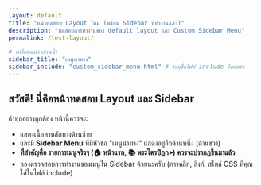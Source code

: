 ```yaml
---
layout: default
title: "หน้าทดสอบ Layout ใหม่ (พร้อม Sidebar ที่ทำงานแล้ว)"
description: "ทดสอบการทำงานของ default layout และ Custom Sidebar Menu"
permalink: /test-layout/

# เปลี่ยนแปลงส่วนนี้:
sidebar_title: "เมนูนำทาง"
sidebar_include: "custom_sidebar_menu.html" # ระบุชื่อไฟล์ include โดยตรง
---
```


## สวัสดี! นี่คือหน้าทดสอบ Layout และ Sidebar

ถ้าทุกอย่างถูกต้อง หน้านี้ควรจะ:
* แสดงเนื้อหาหลักทางด้านซ้าย
* และมี **Sidebar Menu** ที่มีหัวข้อ "เมนูนำทาง" แสดงอยู่อีกด้านหนึ่ง (ด้านขวา)
* **ที่สำคัญคือ รายการเมนูจริงๆ (🏠 หน้าแรก, 📚 พระไตรปิฎก ▸) ควรจะปรากฏขึ้นมาแล้ว**
* ลองตรวจสอบการทำงานของเมนูใน Sidebar ด้วยนะครับ (การคลิก, ลิงก์, สไตล์ CSS ที่คุณใส่ในไฟล์ include)
